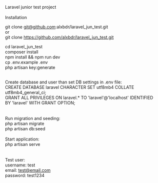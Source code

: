 Laravel junior test project
<br><br>
Installation

git clone git@github.com:alxbdr/laravel_jun_test.git <br>
or <br>
git clone https://github.com/alxbdr/laravel_jun_test.git

cd laravel_jun_test <br>
composer install <br>
npm install && npm run dev <br>
cp .env.example .env <br>
php artisan key:generate <br> <br>

Create database and user than set DB settings in .env file:<br>
CREATE DATABASE laravel CHARACTER SET utf8mb4 COLLATE utf8mb4_general_ci;<br>
GRANT ALL PRIVILEGES ON laravel.\* TO 'laravel'@'localhost' IDENTIFIED BY 'laravel' WITH GRANT OPTION;<br>
<br><br>
Run migration and seeding:<br>
php artisan migrate<br>
php artisan db:seed<br>
<br>
Start application:<br>
php artisan serve<br>
<br><br>
Test user:<br>
username: test<br>
email: test@email.com<br>
password: test1234<br>
